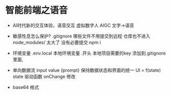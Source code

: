 # 智能前端之语音
- AI时代新的交互体验，语音交互
  虚拟数字人 AIGC 文字->语音

- 敏感性息怎么保护?
  .gitignore 哪些文件不用提交到远程 仓库也不进入
  node_modules/ 太大了 没有必要提交 npm i

- 环境变量
  .env.local 本地环境变量 .开头 本地项目需要的key
  添加到.gitignore 里面,

- 单向数据流
  input value {prompt}
  保持数据状态和界面的统一
  UI = f(state) state 驱动函数
  onChange 修改

- base64 格式
  